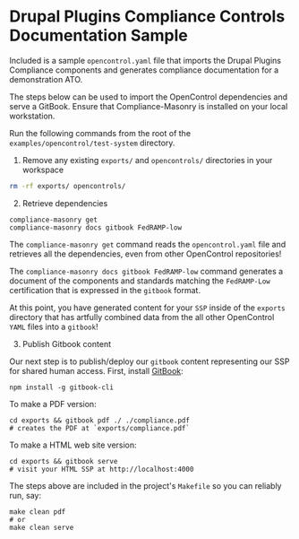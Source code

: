 # Drupal Plugins Compliance Controls Documentation Sample

Included is a sample `opencontrol.yaml` file that imports the Drupal Plugins Compliance components and generates compliance documentation for a demonstration ATO.

The steps below can be used to import the OpenControl dependencies and serve a GitBook. Ensure that Compliance-Masonry is installed on your local workstation.

Run the following commands from the root of the `examples/opencontrol/test-system` directory.

1. Remove any existing `exports/` and `opencontrols/` directories in your workspace

```sh
rm -rf exports/ opencontrols/
```

2. Retrieve dependencies

```shell
compliance-masonry get
compliance-masonry docs gitbook FedRAMP-low
```

The `compliance-masonry get` command reads the `opencontrol.yaml` file and retrieves all the dependencies, even from other OpenControl repositories!

The `compliance-masonry docs gitbook FedRAMP-low` command generates a document of the components and standards matching the `FedRAMP-Low` certification that is expressed in the `gitbook` format.

At this point, you have generated content for your `SSP` inside of the `exports` directory that has artfully combined data from the all other OpenControl `YAML` files into a `gitbook`!

3. Publish Gitbook content

Our next step is to publish/deploy our `gitbook` content representing our SSP for shared human access. First, install [GitBook](https://github.com/GitbookIO/gitbook-cli#readme):

```shell
npm install -g gitbook-cli
```

To make a PDF version:

```shell
cd exports && gitbook pdf ./ ./compliance.pdf
# creates the PDF at `exports/compliance.pdf`
```

To make a HTML web site version:

```shell
cd exports && gitbook serve
# visit your HTML SSP at http://localhost:4000
```

The steps above are included in the project's `Makefile` so you can reliably run, say:

```shell
make clean pdf
# or
make clean serve
```
